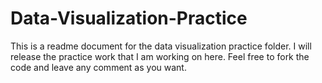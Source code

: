 # Data-Visualization-Practice

This is a readme document for the data visualization practice folder. I will release the practice work that I am working on here. Feel free to fork the code and leave any comment as you want.
